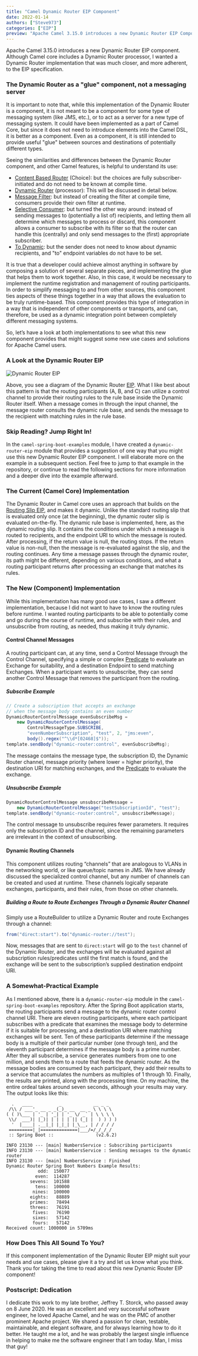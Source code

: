 ```yaml
---
title: "Camel Dynamic Router EIP Component"
date: 2022-01-14
authors: ["Steve973"]
categories: ["EIP"]
preview: "Apache Camel 3.15.0 introduces a new Dynamic Router EIP Component"
---
```


Apache Camel 3.15.0 introduces a new Dynamic Router EIP component.  Although Camel core includes a Dynamic Router processor, I wanted a Dynamic Router implementation that was much closer, and more adherent, to the EIP specification.

### The Dynamic Router as a "glue" component, not a messaging server

It is important to note that, while this implementation of the Dynamic Router is a component, it is not meant to be a component for some type of messaging system (like JMS, etc.), or to act as a server for a new type of messaging system.  It could have been implemented as a part of Camel Core, but since it does not need to introduce elements into the Camel DSL, it is better as a component.  Even as a component, it is still intended to provide useful "glue" between sources and destinations of potentially different types.

Seeing the similarities and differences between the Dynamic Router component, and other Camel features, is helpful to understand its use:

* [Content Based Router](/components/next/eips/choice-eip.html) (Choice): but the choices are fully subscriber-initiated and do not need to be known at compile time.
* [Dynamic Router](/components/next/eips/dynamicRouter-eip.html) (processor): This will be discussed in detail below.
* [Message Filter](/components/next/eips/filter-eip.html): but instead of creating the filter at compile time, consumers provide their own filter at runtime.
* [Selective Consumer](/components/next/eips/selective-consumer.html): but turned the other way around: instead of sending messages to (potentially a list of) recipients, and letting them all determine which messages to process or discard, this component allows a consumer to subscribe with its filter so that the router can handle this (centrally) and only send messages to the (first) appropriate subscriber.
* [To Dynamic](/components/next/eips/toD-eip.html): but the sender does not need to know about dynamic recipients, and "to" endpoint variables do not have to be set.

It is true that a developer could achieve almost anything in software by composing a solution of several separate pieces, and implementing the glue that helps them to work together.  Also, in this case, it would be necessary to implement the runtime registration and management of routing participants.  In order to simplify messaging to and from other sources, this component ties aspects of these things together in a way that allows the evaluation to be truly runtime-based.  This component provides this type of integration in a way that is independent of other components or transports, and can, therefore, be used as a dynamic integration point between completely different messaging systems.


So, let’s have a look at both implementations to see what this new component provides that might suggest some new use cases and solutions for Apache Camel users.


### A Look at the Dynamic Router EIP

![Dynamic Router EIP](https://www.enterpriseintegrationpatterns.com/img/DynamicRouter.gif "Dynamic Router EIP")


Above, you see a diagram of the Dynamic Router [EIP](https://www.enterpriseintegrationpatterns.com/DynamicRouter.html).  What I like best about this pattern is that the routing participants (A, B, and C) can utilize a control channel to provide their routing rules to the rule base inside the Dynamic Router itself.  When a message comes in through the input channel, the message router consults the dynamic rule base, and sends the message to the recipient with matching rules in the rule base.


### Skip Reading? Jump Right In!

In the `camel-spring-boot-examples` module, I have created a `dynamic-router-eip` module that provides a suggestion of one way that you might use this new Dynamic Router EIP component.  I will elaborate more on the example in a subsequent section.  Feel free to jump to that example in the repository, or continue to read the following sections for more information and a deeper dive into the example afterward.


### The Current (Camel Core) Implementation

The Dynamic Router in Camel core uses an approach that builds on the [Routing Slip EIP](/components/next/eips/routingSlip-eip.html), and makes it dynamic. Unlike the standard routing slip that is evaluated only once (at the beginning), the dynamic router slip is evaluated on-the-fly.  The dynamic rule base is implemented, here, as the dynamic routing slip.  It contains the conditions under which a message is routed to recipients, and the endpoint URI to which the message is routed.  After processing, if the return value is null, the routing stops.  If the return value is non-null, then the message is re-evaluated against the slip, and the routing continues.  Any time a message passes through the dynamic router, its path might be different, depending on various conditions, and what a routing participant returns after processing an exchange that matches its rules.


### The New (Component) Implementation

While this implementation has many good use cases, I saw a different implementation, because I did not want to have to know the routing rules before runtime.  I wanted routing participants to be able to potentially come and go during the course of runtime, and subscribe with their rules, and unsubscribe from routing, as needed, thus making it truly dynamic.


#### Control Channel Messages

A routing participant can, at any time, send a Control Message through the Control Channel, specifying a simple or complex [Predicate](/manual/predicate.html) to evaluate an Exchange for suitability, and a destination Endpoint to send matching Exchanges.  When a participant wants to unsubscribe, they can send another Control Message that removes the participant from the routing.


##### Subscribe Example


```java
// Create a subscription that accepts an exchange
// when the message body contains an even number
DynamicRouterControlMessage evenSubscribeMsg =
    new DynamicRouterControlMessage(
        ControlMessageType.SUBSCRIBE,
        "evenNumberSubscription", "test", 2, "jms:even",
        body().regex("^\\d*[02468]$"));
template.sendBody("dynamic-router:control", evenSubscribeMsg);
```


The message contains the message type, the subscription ID, the Dynamic Router channel, message priority (where lower = higher priority), the destination URI for matching exchanges, and the [Predicate](https://camel.apache.org/manual/predicate.html) to evaluate the exchange.


##### Unsubscribe Example


```java
DynamicRouterControlMessage unsubscribeMessage =
    new DynamicRouterControlMessage("testSubscriptionId", "test");
template.sendBody("dynamic-router:control", unsubscribeMessage);
```


The control message to unsubscribe requires fewer parameters.  It requires only the subscription ID and the channel, since the remaining parameters are irrelevant in the context of unsubscribing.


#### Dynamic Routing Channels

This component utilizes routing “channels” that are analogous to VLANs in the networking world, or like queue/topic names in JMS.  We have already discussed the specialized control channel, but any number of channels can be created and used at runtime.  These channels logically separate exchanges, participants, and their rules, from those on other channels.


##### Building a Route to Route Exchanges Through a Dynamic Router Channel

Simply use a RouteBuilder to utilize a Dynamic Router and route Exchanges through a channel:


```java
from("direct:start").to("dynamic-router://test");
```


Now, messages that are sent to `direct:start` will go to the `test` channel of the Dynamic Router, and the exchanges will be evaluated against all subscription rules/predicates until the first match is found, and the exchange will be sent to the subscription’s supplied destination endpoint URI.


### A Somewhat-Practical Example

As I mentioned above, there is a `dynamic-router-eip` module in the `camel-spring-boot-examples` repository.  After the Spring Boot application starts, the routing participants send a message to the dynamic router control channel URI.  There are eleven routing participants, where each participant subscribes with a predicate that examines the message body to determine if it is suitable for processing, and a destination URI where matching exchanges will be sent.  Ten of these participants determine if the message body is a multiple of their particular number (one through ten), and the eleventh participant determines if the message body is a prime number.  After they all subscribe, a service generates numbers from one to one million, and sends them to a route that feeds the dynamic router.  As the message bodies are consumed by each participant, they add their results to a service that accumulates the numbers as multiples of 1 through 10.  Finally, the results are printed, along with the processing time.  On my machine, the entire ordeal takes around seven seconds, although your results may vary.  The output looks like this:

```
  .   ____          _            __ _ _
 /\\ / ___'_ __ _ _(_)_ __  __ _ \ \ \ \
( ( )\___ | '_ | '_| | '_ \/ _` | \ \ \ \
 \\/  ___)| |_)| | | | | || (_| |  ) ) ) )
  '  |____| .__|_| |_|_| |_\__, | / / / /
 =========|_|==============|___/=/_/_/_/
 :: Spring Boot ::                (v2.6.2)

INFO 23130 --- [main] NumbersService : Subscribing participants
INFO 23130 --- [main] NumbersService : Sending messages to the dynamic router
INFO 23130 --- [main] NumbersService : Finished
Dynamic Router Spring Boot Numbers Example Results:
            odd:  150077
           even:  114287
         sevens:  101588
           tens:  100000
          nines:  100000
         eights:   88889
         primes:   78494
         threes:   76191
          fives:   76190
          sixes:   57142
          fours:   57142
Received count: 1000000 in 5709ms
```


### How Does This All Sound To You?

If this component implementation of the Dynamic Router EIP might suit your needs and use cases, please give it a try and let us know what you think.  Thank you for taking the time to read about this new Dynamic Router EIP component!


### Postscript: Dedication

I dedicate this work to my late brother, Jeffrey T. Storck, who passed away on 8 June 2020.  He was an excellent and very successful software engineer, he loved Apache Camel, and he was on the PMC of another prominent Apache project.  We shared a passion for clean, testable, maintainable, and elegant software, and for always learning how to do it better.  He taught me a lot, and he was probably the largest single influence in helping to make me the software engineer that I am today.  Man, I miss that guy!
